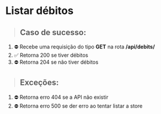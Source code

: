 # Listar débitos

> ## Caso de sucesso:
1. ⛔ Recebe uma requisição do tipo **GET** na rota **/api/debits/**
1. ✅ Retorna 200 se tiver débitos
1. ⛔ Retorna 204 se não tiver débitos


> ## Exceções:
1. ⛔ Retorna erro 404 se a API não existir
1. ⛔ Retorna erro 500 se der erro ao tentar listar a store
